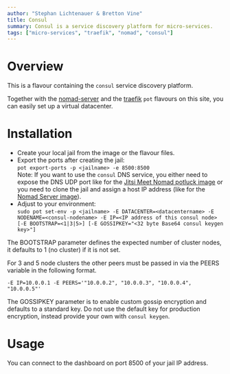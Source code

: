```yaml
---
author: "Stephan Lichtenauer & Bretton Vine"
title: Consul
summary: Consul is a service discovery platform for micro-services.
tags: ["micro-services", "traefik", "nomad", "consul"]
---
```


# Overview

This is a flavour containing the ```consul``` service discovery platform.

Together with the [nomad-server](https://potluck.honeyguide.net/blog/nomad-server/) and the [traefik](https://potluck.honeyguide.net/blog/traefik-consul/) ```pot``` flavours on this site, you can easily set up a virtual datacenter.

# Installation

* Create your local jail from the image or the flavour files. 
* Export the ports after creating the jail:     
  ```pot export-ports -p <jailname> -e 8500:8500```   
  Note: If you want to use the ```consul``` DNS service, you either need to expose the DNS UDP port like for the [Jitsi Meet Nomad potluck image](https://potluck.honeyguide.net/blog/jitsi-meet-nomad/) or you need to clone the jail and assign a host IP address (like for the [Nomad Server image](https://potluck.honeyguide.net/blog/nomad-server/)).
* Adjust to your environment:    
```sudo pot set-env -p <jailname> -E DATACENTER=<datacentername> -E NODENAME=<consul-nodename> -E IP=<IP address of this consul node> [-E BOOTSTRAP=<1|3|5>] [-E GOSSIPKEY="<32 byte Base64 consul keygen key>"]```

The BOOTSTRAP parameter defines the expected number of cluster nodes, it defaults to 1 (no cluster) if it is not set.

For 3 and 5 node clusters the other peers must be passed in via the PEERS variable in the following format.

```-E IP=10.0.0.1 -E PEERS='"10.0.0.2", "10.0.0.3", "10.0.0.4", "10.0.0.5"'```

The GOSSIPKEY parameter is to enable custom gossip encryption and defaults to a standard key. Do not use the default key for production encryption, instead provide your own with ```consul keygen```.

# Usage

You can connect to the dashboard on port 8500 of your jail IP address.
